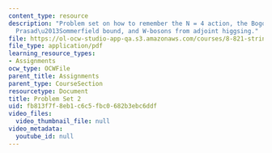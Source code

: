 ```yaml
---
content_type: resource
description: "Problem set on how to remember the N = 4 action, the Bogomol'nyi\u2013\
  Prasad\u2013Sommerfield bound, and W-bosons from adjoint higgsing."
file: https://ol-ocw-studio-app-qa.s3.amazonaws.com/courses/8-821-string-theory-fall-2008/fb813f7f8eb1c6c5fbc0682b3ebc6ddf_pset02.pdf
file_type: application/pdf
learning_resource_types:
- Assignments
ocw_type: OCWFile
parent_title: Assignments
parent_type: CourseSection
resourcetype: Document
title: Problem Set 2
uid: fb813f7f-8eb1-c6c5-fbc0-682b3ebc6ddf
video_files:
  video_thumbnail_file: null
video_metadata:
  youtube_id: null
---
```

